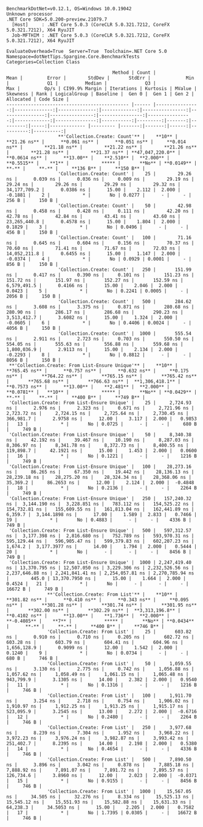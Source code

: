 
    BenchmarkDotNet=v0.12.1, OS=Windows 10.0.19042
    Unknown processor
    .NET Core SDK=5.0.200-preview.21079.7
      [Host]     : .NET Core 5.0.3 (CoreCLR 5.0.321.7212, CoreFX 5.0.321.7212), X64 RyuJIT
      Job-MFTHIM : .NET Core 5.0.3 (CoreCLR 5.0.321.7212, CoreFX 5.0.321.7212), X64 RyuJIT

    EvaluateOverhead=True  Server=True  Toolchain=.NET Core 5.0  
    Namespace=dotNetTips.Spargine.Core.BenchmarkTests  Categories=Collection Class  

                                           Method | Count |            Mean |         Error |        StdDev |       StdErr |             Min |              Q1 |          Median |              Q3 |             Max |         Op/s | CI99.9% Margin | Iterations | Kurtosis | MValue | Skewness | Rank | LogicalGroup | Baseline |  Gen 0 |  Gen 1 | Gen 2 | Allocated | Code Size |
    --------------------------------------------- |------ |----------------:|--------------:|--------------:|-------------:|----------------:|----------------:|----------------:|----------------:|----------------:|-------------:|---------------:|-----------:|---------:|-------:|---------:|-----:|------------- |--------- |-------:|-------:|------:|----------:|----------:|
                       **'Collection.Create: Count'** |    **10** |        **21.26 ns** |      **0.061 ns** |      **0.051 ns** |     **0.014 ns** |        **21.18 ns** |        **21.22 ns** |        **21.26 ns** |        **21.28 ns** |        **21.37 ns** | **47,047,220.0** |      **0.0614 ns** |      **13.00** |    **2.510** |  **2.000** |   **0.5515** |    **1** |            ***** |       **No** | **0.0149** |      **-** |     **-** |     **136 B** |     **150 B** |
                       'Collection.Create: Count' |    25 |        29.26 ns |      0.039 ns |      0.036 ns |     0.009 ns |        29.19 ns |        29.24 ns |        29.26 ns |        29.29 ns |        29.32 ns | 34,177,709.2 |      0.0386 ns |      15.00 |    2.112 |  2.000 |  -0.1881 |    2 |            * |       No | 0.0277 |      - |     - |     256 B |     150 B |
                       'Collection.Create: Count' |    50 |        42.98 ns |      0.458 ns |      0.428 ns |     0.111 ns |        42.20 ns |        42.78 ns |        42.84 ns |        43.41 ns |        43.60 ns | 23,265,440.8 |      0.4578 ns |      15.00 |    1.804 |  2.000 |   0.1829 |    3 |            * |       No | 0.0496 |      - |     - |     456 B |     150 B |
                       'Collection.Create: Count' |   100 |        71.16 ns |      0.645 ns |      0.604 ns |     0.156 ns |        70.37 ns |        70.60 ns |        71.41 ns |        71.67 ns |        72.03 ns | 14,052,211.8 |      0.6455 ns |      15.00 |    1.147 |  2.000 |  -0.0374 |    4 |            * |       No | 0.0929 | 0.0001 |     - |     856 B |     150 B |
                       'Collection.Create: Count' |   250 |       151.99 ns |      0.417 ns |      0.390 ns |     0.101 ns |       151.23 ns |       151.72 ns |       151.97 ns |       152.27 ns |       152.59 ns |  6,579,491.5 |      0.4166 ns |      15.00 |    2.046 |  2.000 |   0.0423 |    5 |            * |       No | 0.2241 | 0.0005 |     - |    2056 B |     150 B |
                       'Collection.Create: Count' |   500 |       284.62 ns |      3.608 ns |      3.375 ns |     0.871 ns |       280.68 ns |       280.90 ns |       286.17 ns |       286.68 ns |       290.23 ns |  3,513,412.7 |      3.6082 ns |      15.00 |    1.324 |  2.000 |  -0.0605 |    6 |            * |       No | 0.4406 | 0.0024 |     - |    4056 B |     150 B |
                       'Collection.Create: Count' |  1000 |       555.54 ns |      2.911 ns |      2.723 ns |     0.703 ns |       550.50 ns |       554.05 ns |       555.63 ns |       556.88 ns |       559.68 ns |  1,800,036.9 |      2.9113 ns |      15.00 |    2.134 |  2.000 |  -0.2293 |    8 |            * |       No | 0.8812 |      - |     - |    8056 B |     150 B |
     **'Collection.Create: From List-Ensure Unique'** |    **10** |       **765.45 ns** |      **0.757 ns** |      **0.632 ns** |     **0.175 ns** |       **764.22 ns** |       **765.15 ns** |       **765.42 ns** |       **765.68 ns** |       **766.63 ns** |  **1,306,418.1** |      **0.7573 ns** |      **13.00** |    **2.481** |  **2.000** |   **0.0781** |   **10** |            ***** |       **No** | **0.0429** |      **-** |     **-** |     **400 B** |     **749 B** |
     'Collection.Create: From List-Ensure Unique' |    25 |     2,724.93 ns |      2.976 ns |      2.323 ns |     0.671 ns |     2,721.96 ns |     2,723.72 ns |     2,724.15 ns |     2,725.64 ns |     2,730.45 ns |    366,981.7 |      2.9758 ns |      12.00 |    3.117 |  2.000 |   0.9853 |   13 |            * |       No | 0.0725 |      - |     - |     680 B |     749 B |
     'Collection.Create: From List-Ensure Unique' |    50 |     8,340.38 ns |     42.192 ns |     39.467 ns |    10.190 ns |     8,287.03 ns |     8,306.97 ns |     8,341.78 ns |     8,372.73 ns |     8,400.55 ns |    119,898.7 |     42.1921 ns |      15.00 |    1.453 |  2.000 |   0.0600 |   16 |            * |       No | 0.1221 |      - |     - |    1216 B |     749 B |
     'Collection.Create: From List-Ensure Unique' |   100 |    28,273.16 ns |     86.265 ns |     67.350 ns |    19.442 ns |    28,136.13 ns |    28,239.18 ns |    28,275.20 ns |    28,324.34 ns |    28,368.06 ns |     35,369.2 |     86.2653 ns |      12.00 |    2.124 |  2.000 |  -0.4848 |   18 |            * |       No | 0.2136 |      - |     - |    2264 B |     749 B |
     'Collection.Create: From List-Ensure Unique' |   250 |   157,240.32 ns |  3,144.190 ns |  3,228.851 ns |   783.112 ns |   154,525.22 ns |   154,732.81 ns |   155,609.55 ns |   161,813.04 ns |   162,441.89 ns |      6,359.7 |  3,144.1898 ns |      17.00 |    1.589 |  2.833 |   0.7466 |   19 |            * |       No | 0.4883 |      - |     - |    4336 B |     749 B |
     'Collection.Create: From List-Ensure Unique' |   500 |   597,312.57 ns |  3,177.398 ns |  2,816.680 ns |   752.789 ns |   593,970.31 ns |   595,129.44 ns |   596,905.47 ns |   599,379.83 ns |   602,207.23 ns |      1,674.2 |  3,177.3977 ns |      14.00 |    1.794 |  2.000 |   0.5444 |   20 |            * |       No |      - |      - |     - |    8456 B |     749 B |
     'Collection.Create: From List-Ensure Unique' |  1000 | 2,247,419.40 ns | 13,370.795 ns | 12,507.050 ns | 3,229.306 ns | 2,232,526.56 ns | 2,237,646.88 ns | 2,241,841.41 ns | 2,254,057.81 ns | 2,270,785.94 ns |        445.0 | 13,370.7950 ns |      15.00 |    1.664 |  2.000 |   0.4524 |   21 |            * |       No |      - |      - |     - |   16672 B |     749 B |
                   **'Collection.Create: From List'** |    **10** |       **301.82 ns** |      **0.410 ns** |      **0.343 ns** |     **0.095 ns** |       **301.28 ns** |       **301.74 ns** |       **301.95 ns** |       **302.00 ns** |       **302.29 ns** |  **3,313,196.8** |      **0.4102 ns** |      **13.00** |    **1.736** |  **2.000** |  **-0.4085** |    **7** |            ***** |       **No** | **0.0434** |      **-** |     **-** |     **400 B** |     **746 B** |
                   'Collection.Create: From List' |    25 |       603.82 ns |      0.910 ns |      0.710 ns |     0.205 ns |       602.72 ns |       603.28 ns |       603.79 ns |       604.41 ns |       604.96 ns |  1,656,128.9 |      0.9099 ns |      12.00 |    1.542 |  2.000 |   0.1240 |    9 |            * |       No | 0.0734 |      - |     - |     680 B |     746 B |
                   'Collection.Create: From List' |    50 |     1,059.55 ns |      3.130 ns |      2.775 ns |     0.742 ns |     1,056.88 ns |     1,057.62 ns |     1,058.49 ns |     1,061.15 ns |     1,065.48 ns |    943,799.9 |      3.1305 ns |      14.00 |    2.382 |  2.000 |   0.9540 |   11 |            * |       No | 0.1316 |      - |     - |    1216 B |     746 B |
                   'Collection.Create: From List' |   100 |     1,911.70 ns |      3.254 ns |      2.718 ns |     0.754 ns |     1,906.02 ns |     1,910.97 ns |     1,912.25 ns |     1,913.25 ns |     1,915.17 ns |    523,095.9 |      3.2545 ns |      13.00 |    2.272 |  2.000 |  -0.6716 |   12 |            * |       No | 0.2480 |      - |     - |    2264 B |     746 B |
                   'Collection.Create: From List' |   250 |     3,977.68 ns |      8.239 ns |      7.304 ns |     1.952 ns |     3,968.22 ns |     3,972.23 ns |     3,976.24 ns |     3,982.87 ns |     3,993.42 ns |    251,402.7 |      8.2395 ns |      14.00 |    2.198 |  2.000 |   0.5380 |   14 |            * |       No | 0.4654 |      - |     - |    4336 B |     746 B |
                   'Collection.Create: From List' |   500 |     7,890.50 ns |      3.896 ns |      3.042 ns |     0.878 ns |     7,885.18 ns |     7,888.92 ns |     7,891.07 ns |     7,891.72 ns |     7,895.57 ns |    126,734.6 |      3.8960 ns |      12.00 |    2.023 |  2.000 |  -0.0371 |   15 |            * |       No | 0.9155 |      - |     - |    8456 B |     746 B |
                   'Collection.Create: From List' |  1000 |    15,567.05 ns |     34.505 ns |     32.276 ns |     8.334 ns |    15,525.13 ns |    15,545.12 ns |    15,551.93 ns |    15,582.88 ns |    15,631.33 ns |     64,238.3 |     34.5053 ns |      15.00 |    2.205 |  2.000 |   0.7582 |   17 |            * |       No | 1.7395 | 0.0305 |     - |   16672 B |     746 B |
